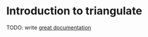 # Introduction to triangulate

TODO: write [great documentation](http://jacobian.org/writing/what-to-write/)
